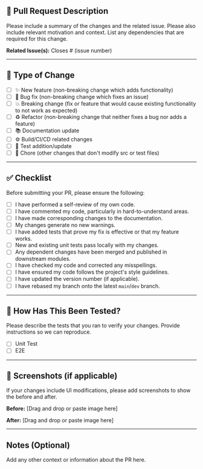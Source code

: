 ## 📝 Pull Request Description

Please include a summary of the changes and the related issue. Please also include relevant motivation and context. List any dependencies that are required for this change.

**Related Issue(s):**
Closes # (issue number)
<!-- Link to the issue(s) this PR addresses. Use "Closes #<issue_number>" to automatically close the issue upon merging. -->
<!-- Example: Closes #123, Fixes #456 -->

---

## 🚀 Type of Change

- [ ] ✨ New feature (non-breaking change which adds functionality)
- [ ] 🐛 Bug fix (non-breaking change which fixes an issue)
- [ ] 💥 Breaking change (fix or feature that would cause existing functionality to not work as expected)
- [ ] ♻️ Refactor (non-breaking change that neither fixes a bug nor adds a feature)
- [ ] 📚 Documentation update
- [ ] ⚙️ Build/CI/CD related changes
- [ ] 🧪 Test addition/update
- [ ] 🧹 Chore (other changes that don't modify src or test files)

---

## ✅ Checklist

Before submitting your PR, please ensure the following:

- [ ] I have performed a self-review of my own code.
- [ ] I have commented my code, particularly in hard-to-understand areas.
- [ ] I have made corresponding changes to the documentation.
- [ ] My changes generate no new warnings.
- [ ] I have added tests that prove my fix is effective or that my feature works.
- [ ] New and existing unit tests pass locally with my changes.
- [ ] Any dependent changes have been merged and published in downstream modules.
- [ ] I have checked my code and corrected any misspellings.
- [ ] I have ensured my code follows the project's style guidelines.
- [ ] I have updated the version number (if applicable).
- [ ] I have rebased my branch onto the latest `main`/`dev` branch.

---

## 🧪 How Has This Been Tested?

Please describe the tests that you ran to verify your changes. Provide instructions so we can reproduce.

- [ ] Unit Test
- [ ] E2E

---

## 📸 Screenshots (if applicable)

If your changes include UI modifications, please add screenshots to show the before and after.

**Before:**
[Drag and drop or paste image here]

**After:**
[Drag and drop or paste image here]

---

## Notes (Optional)

Add any other context or information about the PR here.
<!-- Any other information that is important to this PR such as diagrams, links, etc. -->

